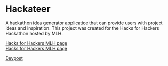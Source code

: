 # Hackateer
A hackathon idea generator applicatioe that can provide users with project ideas and inspiration. This project was created for the Hacks for Hackers Hackathon hosted by MLH. 

[Hacks for Hackers MLH page](https://hacks-for-hackers.devpost.com/) <br>
[Hacks for Hackers MLH page](https://organize.mlh.io/participants/events/9847-hacks-for-hackers?_gl=1*1idnld*_ga*ODIwOTA2MzM5LjE2ODg2MjU4ODU.*_ga_E5KT6TC4TK*MTY4OTk1NzU4Ni44LjEuMTY4OTk1ODQ0Ny41MS4wLjA.)

[Devpost](https://devpost.com/software/hackateer)
